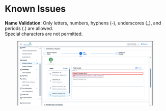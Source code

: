 # Known Issues

**Name Validation**: Only letters, numbers, hyphens (-), underscores (\_), and periods (.) are allowed.
\
Special characters are not permitted.

<figure><img src="../.gitbook/assets/image (12).png" alt=""><figcaption></figcaption></figure>
